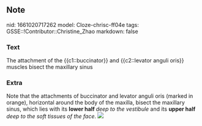 ## Note
nid: 1661020717262
model: Cloze-chrisc-ff04e
tags: GSSE::!Contributor::Christine_Zhao
markdown: false

### Text
<div>
  <div>
    <div>
      The attachment of the {{c1::buccinator}} and {{c2::levator
      anguli oris}} muscles bisect the maxillary sinus
    </div>
  </div>
</div>

### Extra
<div>
  <div>
    <div>
      <div>Note that the attachments of buccinator and levator
      anguli oris (marked in orange), horizontal around the body of
      the maxilla, bisect the maxillary sinus, which lies with its
      <b>lower half </b><i>deep to the vestibule</i> and its
      <b>upper half</b> <i>deep to the soft tissues of the
      face</i>. <img src= 
      "paste-6643a1b5da5b54e38604caa9629b0fce857ca3f5.jpg"></div>
    </div>
  </div>
</div>
